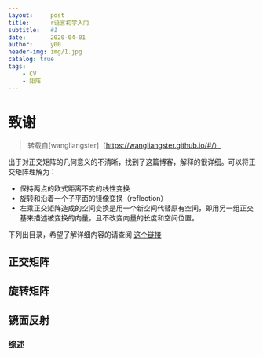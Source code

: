 ```yaml
---
layout:     post
title:      r语言初学入门
subtitle:   #1
date:       2020-04-01
author:     y00
header-img: img/1.jpg
catalog: true
tags:
    - CV
    - 矩阵
---
```


# 致谢

> 转载自[wangliangster]（https://wangliangster.github.io/#/）

出于对正交矩阵的几何意义的不清晰，找到了这篇博客，解释的很详细。可以将正交矩阵理解为：
* 保持两点的欧式距离不变的线性变换
* 旋转和沿着一个子平面的镜像变换（reflection）
* 左乘正交矩阵造成的空间变换是用一个新空间代替原有空间，即用另一组正交基来描述被变换的向量，且不改变向量的长度和空间位置。

下列出目录，希望了解详细内容的请查阅 [这个链接](https://wangliangster.github.io/#/math/algra/rotatemat)

## 正交矩阵


## 旋转矩阵


## 镜面反射


### 综述
